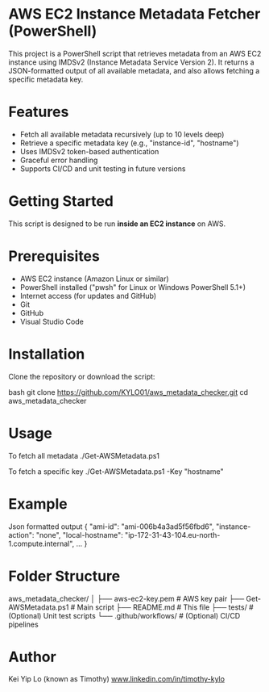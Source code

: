 # AWS EC2 Instance Metadata Fetcher (PowerShell)

This project is a PowerShell script that retrieves metadata from an AWS EC2 instance using IMDSv2 (Instance Metadata Service Version 2). It returns a JSON-formatted output of all available metadata, and also allows fetching a specific metadata key.

# Features

- Fetch all available metadata recursively (up to 10 levels deep)
- Retrieve a specific metadata key (e.g., "instance-id", "hostname")
- Uses IMDSv2 token-based authentication
- Graceful error handling
- Supports CI/CD and unit testing in future versions

# Getting Started

This script is designed to be run **inside an EC2 instance** on AWS.

# Prerequisites

- AWS EC2 instance (Amazon Linux or similar)
- PowerShell installed ("pwsh" for Linux or Windows PowerShell 5.1+)
- Internet access (for updates and GitHub)
- Git
- GitHub
- Visual Studio Code

# Installation

Clone the repository or download the script:

bash
git clone https://github.com/KYLO01/aws_metadata_checker.git
cd aws_metadata_checker

# Usage

To fetch all metadata
./Get-AWSMetadata.ps1

To fetch a specific key
./Get-AWSMetadata.ps1 -Key "hostname"

# Example

Json formatted output
{
  "ami-id": "ami-006b4a3ad5f56fbd6",
  "instance-action": "none",
  "local-hostname": "ip-172-31-43-104.eu-north-1.compute.internal",
 ...
}

# Folder Structure

aws_metadata_checker/
│
├── aws-ec2-key.pem           # AWS key pair
├── Get-AWSMetadata.ps1       # Main script
├── README.md                 # This file
├── tests/                    # (Optional) Unit test scripts
└── .github/workflows/        # (Optional) CI/CD pipelines

# Author

Kei Yip Lo (known as Timothy)
www.linkedin.com/in/timothy-kylo
